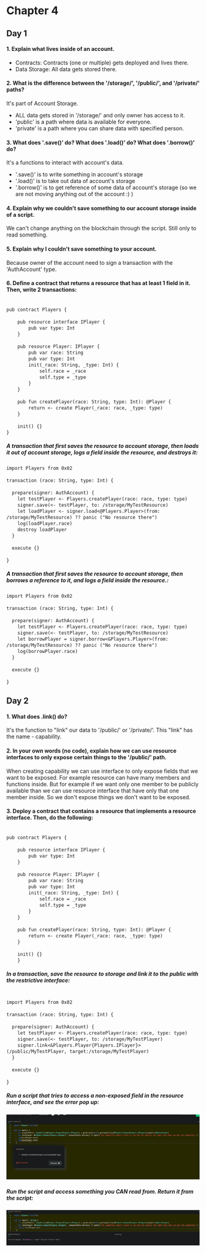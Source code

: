 # Chapter 4
## Day 1

#### 1. Explain what lives inside of an account.

- Contracts: Contracts (one or multiple) gets deployed and lives there.
- Data Storage: All data gets stored there. 

#### 2. What is the difference between the '/storage/', '/public/', and '/private/' paths?

It's part of Account Storage.
- ALL data gets stored in '/storage/' and only owner has access to it.
- 'public' is a path where data is available for everyone.
- 'private' is a path where you can share data with specified person.

#### 3. What does '.save()' do? What does '.load()' do? What does '.borrow()' do?

It's a functions to interact with account's data.
- '.save()' is to write something in account's storage
- '.load()' is to take out data of account's storage
- '.borrow()' is to get reference of some data of account's storage (so we are not moving anything out of the account :) )

#### 4. Explain why we couldn't save something to our account storage inside of a script.

We can't change anything on the blockchain through the script. Still only to read something.

#### 5. Explain why I couldn't save something to your account.

Because owner of the account need to sign a transaction with the 'AuthAccount' type.

#### 6. Define a contract that returns a resource that has at least 1 field in it. Then, write 2 transactions:

```cadence

pub contract Players {

    pub resource interface IPlayer {
        pub var type: Int
    }

    pub resource Player: IPlayer {
        pub var race: String
        pub var type: Int
        init(_race: String, _type: Int) {
            self.race = _race
            self.type = _type
        }
    }

    pub fun createPlayer(race: String, type: Int): @Player {
        return <- create Player(_race: race, _type: type)
    }

    init() {}
}

```

##### A transaction that first saves the resource to account storage, then loads it out of account storage, logs a field inside the resource, and destroys it:

```cadence
import Players from 0x02

transaction (race: String, type: Int) {

  prepare(signer: AuthAccount) {
    let testPlayer <- Players.createPlayer(race: race, type: type)
    signer.save(<- testPlayer, to: /storage/MyTestResource)
    let loadPlayer <- signer.load<@Players.Player>(from: /storage/MyTestResource) ?? panic ("No resource there")
    log(loadPlayer.race)
    destroy loadPlayer
  }

  execute {}

}
```

##### A transaction that first saves the resource to account storage, then borrows a reference to it, and logs a field inside the resource.:

```cadence
import Players from 0x02

transaction (race: String, type: Int) {

  prepare(signer: AuthAccount) {
    let testPlayer <- Players.createPlayer(race: race, type: type)
    signer.save(<- testPlayer, to: /storage/MyTestResource)
    let borrowPlayer = signer.borrow<&Players.Player>(from: /storage/MyTestResource) ?? panic ("No resource there")
    log(borrowPlayer.race)
  }

  execute {}

}
```

## Day 2

#### 1. What does .link() do?

It's the function to "link" our data to '/public/' or '/private/'. This "link" has the name - capability. 

#### 2. In your own words (no code), explain how we can use resource interfaces to only expose certain things to the '/public/' path.

When creating capability we can use interface to only expose fields that we want to be exposed. For example resource can have many members and functions inside. 
But for example if we want only one member to be publicly available than we can use resource interface that have only that one member inside. So we don't expose things we don't want to be exposed.

#### 3. Deploy a contract that contains a resource that implements a resource interface. Then, do the following:

```cadence

pub contract Players {

    pub resource interface IPlayer {
        pub var type: Int
    }

    pub resource Player: IPlayer {
        pub var race: String
        pub var type: Int
        init(_race: String, _type: Int) {
            self.race = _race
            self.type = _type
        }
    }

    pub fun createPlayer(race: String, type: Int): @Player {
        return <- create Player(_race: race, _type: type)
    }

    init() {}
    }

```

##### In a transaction, save the resource to storage and link it to the public with the restrictive interface:

```cadence

import Players from 0x02

transaction (race: String, type: Int) {

  prepare(signer: AuthAccount) {
    let testPlayer <- Players.createPlayer(race: race, type: type)
    signer.save(<- testPlayer, to: /storage/MyTestPlayer)
    signer.link<&Players.Player{Players.IPlayer}>(/public/MyTestPlayer, target:/storage/MyTestPlayer)
  }

  execute {}

}

```

##### Run a script that tries to access a non-exposed field in the resource interface, and see the error pop up:

<img src="../images/ch4/script_result.png" alt="screenshot" size="250" />

##### Run the script and access something you CAN read from. Return it from the script:

<img src="../images/ch4/script_result2.png" alt="screenshot" size="250" />